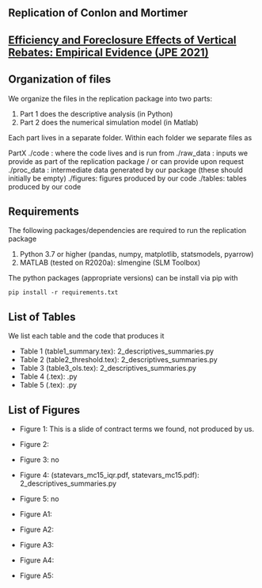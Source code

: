 ## Replication of Conlon and Mortimer
## [Efficiency and Foreclosure Effects of Vertical Rebates: Empirical Evidence (JPE 2021)](https://www.journals.uchicago.edu/doi/10.1086/716563)

## Organization of files

We organize the files in the replication package into two parts:
1. Part 1 does the descriptive analysis (in Python)
2. Part 2 does the numerical simulation model (in Matlab)

Each part lives in a separate folder. Within each folder we separate files as

PartX
./code : where the code lives and is run from
./raw_data : inputs we provide as part of the replication package / or can provide upon request
./proc_data : intermediate data generated by our package (these should initially be empty)
./figures: figures produced by our code
./tables: tables produced by our code


## Requirements

The following packages/dependencies are required to run the replication package
1. Python 3.7 or higher (pandas, numpy, matplotlib, statsmodels, pyarrow)
2. MATLAB (tested on R2020a): slmengine (SLM Toolbox)

The python packages (appropriate versions) can be install via pip with 

```pip install -r requirements.txt ```


## List of Tables
We list each table and the code that produces it

- Table 1 (table1_summary.tex): 2_descriptives_summaries.py
- Table 2 (table2_threshold.tex): 2_descriptives_summaries.py
- Table 3 (table3_ols.tex): 2_descriptives_summaries.py
- Table 4 (.tex):  .py
- Table 5 (.tex): .py


## List of Figures
- Figure 1: This is a slide of contract terms we found, not produced by us.
- Figure 2: 
- Figure 3: no
- Figure 4: (statevars_mc15_iqr.pdf, statevars_mc15.pdf): 2_descriptives_summaries.py
- Figure 5: no

- Figure A1: 
- Figure A2:
- Figure A3:
- Figure A4:
- Figure A5: